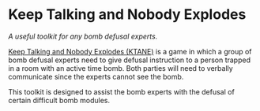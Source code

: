 # Keep Talking and Nobody Explodes
*A useful toolkit for any bomb defusal experts.*

[Keep Talking and Nobody Explodes (KTANE)](https://keeptalkinggame.com/) is a game in which a group of bomb defusal experts need to give defusal instruction to a person trapped in a room with an active time bomb. Both parties will need to verbally communicate since the experts cannot see the bomb.

This toolkit is designed to assist the bomb experts with the defusal of certain difficult bomb modules.
